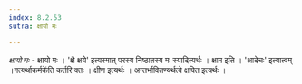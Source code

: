 ```yaml
---
index: 8.2.53
sutra: क्षायो मः

---
```

_क्षायो मः_ - क्षायो मः । 'क्षै क्षये' इत्यस्मात् परस्य निष्ठातस्य मः स्यादित्यर्थः । क्षाम इति । 'आदेचः' इत्यात्वम् ।गत्यर्थाकर्मके॑ति कर्तरि क्तः । क्षीण इत्यर्थः । अन्तर्भावितण्यर्थत्वे क्षपित इत्यर्थः । 